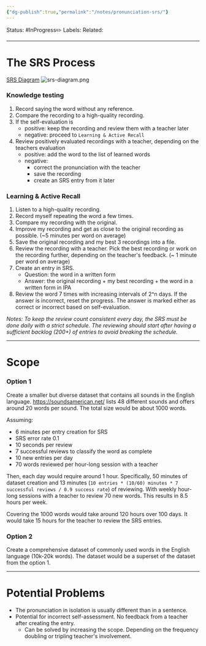 ```yaml
---
{"dg-publish":true,"permalink":"/notes/pronunciation-srs/"}
---
```


Status: #InProgress✏️ 
Labels:
Related:

---
# The SRS Process
[SRS Diagram](https://english-notes-dtd.vercel.app/img/srs-diagram.png)
![srs-diagram.png](/img/user/img/srs-diagram.png)
### Knowledge testing
1. Record saying the word without any reference.
2. Compare the recording to a high-quality recording.
3. If the self-evaluation is
	- positive: keep the recording and review them with a teacher later
	- negative: proceed to `Learning & Active Recall`
4. Review positively evaluated recordings with a teacher, depending on the teachers evaluation
	- positive: add the word to the list of learned words
	- negative:
		- correct the pronunciation with the teacher
		- save the recording
		- create an SRS entry from it later

### Learning & Active Recall
1. Listen to a high-quality recording.
2. Record myself repeating the word a few times.
3. Compare my recording with the original.
4. Improve my recording and get as close to the original recording as possible. (~5 minutes per word on average)
5. Save the original recording and my best 3 recordings into a file.
6. Review the recording with a teacher. Pick the best recording or work on the recording further, depending on the teacher's feedback. (~ 1 minute per word on average)
7. Create an entry in SRS.
    - Question: the word in a written form
    - Answer: the original recording + my best recording + the word in a written form in IPA
8. Review the word 7 times with increasing intervals of 2^n days. If the answer is incorrect, reset the progress. The answer is marked either as correct or incorrect based on self-evaluation.

*Notes: To keep the review count consistent every day, the SRS must be done daily with a strict schedule. The reviewing should start after having a sufficient backlog (200+) of entries to avoid breaking the schedule.*

---
# Scope
### Option 1
Create a smaller but diverse dataset that contains all sounds in the English language. https://soundsamerican.net/ lists 48 different sounds and offers around 20 words per sound. The total size would be about 1000 words.

Assuming:
- 6 minutes per entry creation for SRS
- SRS error rate 0.1
- 10 seconds per review
- 7 successful reviews to classify the word as complete
- 10 new entries per day
- 70 words reviewed per hour-long session with a teacher

Then, each day would require around 1 hour. Specifically, 50 minutes of dataset creation and 13 minutes (`10 entries * (10/60) minutes * 7 successful reviews / 0.9 success rate`) of reviewing. With weekly hour-long sessions with a teacher to review 70 new words. This results in 8.5 hours per week.

Covering the 1000 words would take around 120 hours over 100 days. It would take 15 hours for the teacher to review the SRS entries.
### Option 2
Create a comprehensive dataset of commonly used words in the English language (10k-20k words). The dataset would be a superset of the dataset from the option 1.

---
# Potential Problems
- The pronunciation in isolation is usually different than in a sentence.
- Potential for incorrect self-assessment. No feedback from a teacher after creating the entry.
	- Can be solved by increasing the scope. Depending on the frequency doubling or tripling teacher's involvement.